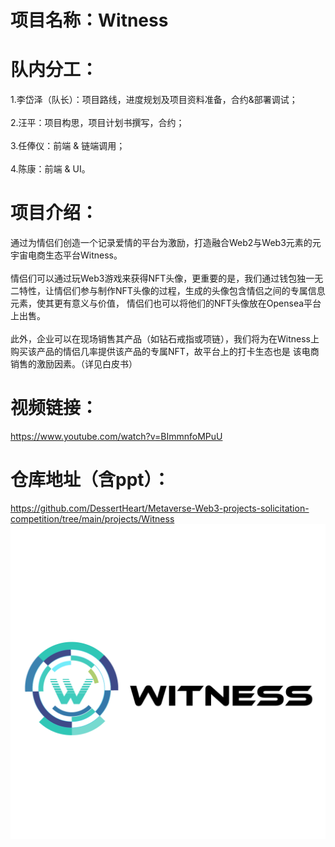 # 项目名称：Witness

# 队内分工：
1.李岱泽（队长）：项目路线，进度规划及项目资料准备，合约&部署调试；<br>
<br>
2.汪平：项目构思，项目计划书撰写，合约；<br>
<br>
3.任俸仪：前端 & 链端调用；<br>
<br>
4.陈康：前端 & UI。

# 项目介绍：
通过为情侣们创造一个记录爱情的平台为激励，打造融合Web2与Web3元素的元宇宙电商生态平台Witness。<br>
<br>
情侣们可以通过玩Web3游戏来获得NFT头像，更重要的是，我们通过钱包独一无二特性，让情侣们参与制作NFT头像的过程，生成的头像包含情侣之间的专属信息元素，使其更有意义与价值， 情侣们也可以将他们的NFT头像放在Opensea平台上出售。<br>
<br>
此外，企业可以在现场销售其产品（如钻石戒指或项链），我们将为在Witness上购买该产品的情侣几率提供该产品的专属NFT，故平台上的打卡生态也是 该电商销售的激励因素。（详见白皮书）

# 视频链接：
https://www.youtube.com/watch?v=BImmnfoMPuU

# 仓库地址（含ppt）：
https://github.com/DessertHeart/Metaverse-Web3-projects-solicitation-competition/tree/main/projects/Witness
![image](https://github.com/DessertHeart/Metaverse-Web3-projects-solicitation-competition/blob/main/projects/Witness/client/src/assets/Witness_01.png)
